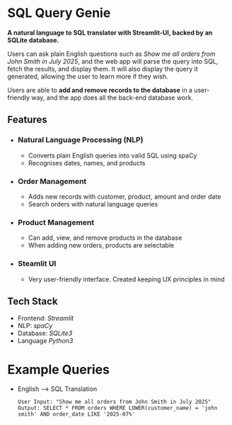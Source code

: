 # SQL Query Genie
**A natural language to SQL translator with Streamlit-UI, backed by an SQLite database.**

Users can ask plain English questions such as *Show me all orders from John Smith in July 2025*, and the web app will parse the query into SQL, fetch the results, and display them. It will also display the query it generated, allowing the user to learn more if they wish.

Users are able to **add and remove records to the database** in a user-friendly way, and the app does all the back-end database work.

## Features
* ### Natural Language Processing (NLP)
  * Converts plain English queries into valid SQL using spaCy
  * Recognises dates, names, and products
* ### Order Management
  * Adds new records with customer, product, amount and order date
  * Search orders with natural language queries
* ### Product Management
  * Can add, view, and remove products in the database
  * When adding new orders, products are selectable
* ### Steamlit UI
  *   Very user-friendly interface. Created keeping UX principles in mind

## Tech Stack
* Frontend: *Streamlit*
* NLP: *spaCy*
* Database: *SQLite3*
* Language *Python3*

# Example Queries
* English --> SQL Translation

  ```
  User Input: "Show me all orders from John Smith in July 2025"
  Output: SELECT * FROM orders WHERE LOWER(customer_name) = 'john smith' AND order_date LIKE '2025-07%'
  ```
